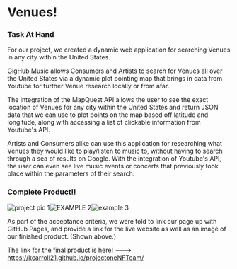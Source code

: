 # Venues!

### Task At Hand

For our project, we created a dynamic web application for searching Venues in any city within the United States.

GigHub Music allows Consumers and Artists to search for Venues all over the United States via a dynamic plot pointing map that brings in data from Youtube for further Venue research locally or from afar.

The integration of the MapQuest API allows the user to see the exact location of Venues for any city within the United States and return JSON data that we can use to plot points on the map based off latitude and longitude, along with accessing a list of clickable information from Youtube's API.  

Artists and Consumers alike can use this application for researching what Venues they would like to play/listen to music to, without having to search through a sea of results on Google. With the integration of Youtube's API, the user can even see live music events or concerts that previously took place within the parameters of their search. 



### Complete Product!!

![project pic 1](https://user-images.githubusercontent.com/76290048/114250136-b3611800-996a-11eb-9b86-0efea22a3994.PNG)![EXAMPLE 2](https://user-images.githubusercontent.com/76290048/114250140-b65c0880-996a-11eb-9684-1c491987c481.PNG)![example 3](https://user-images.githubusercontent.com/76290048/114250144-b956f900-996a-11eb-9f31-4aea6d5699dd.PNG)





As part of the acceptance criteria, we were told to link our page up with GitHub Pages, and provide a link for the live website as well as an image of our finished product. (Shown above.)

The link for the final product is here! ---> https://kcarroll21.github.io/projectoneNFTeam/
